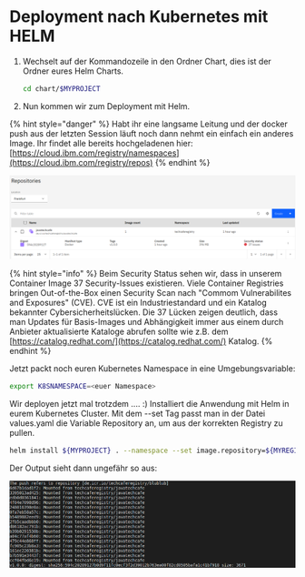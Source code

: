 # Deployment nach Kubernetes mit HELM



1. Wechselt auf der Kommandozeile in den Ordner Chart, dies ist der Ordner eures Helm Charts.

   ```bash
   cd chart/$MYPROJECT
   ```

2. Nun kommen wir zum Deployment mit Helm.

{% hint style="danger" %}
Habt ihr eine langsame Leitung und der docker push aus der letzten Session läuft noch dann nehmt ein einfach ein anderes Image. Ihr findet alle bereits hochgeladenen hier: [https://cloud.ibm.com/registry/namespaces](https://cloud.ibm.com/registry/repos)
{% endhint %}

![](../../../.gitbook/assets/image%20%2893%29.png)

{% hint style="info" %}
Beim Security Status sehen wir, dass in unserem Container Image 37 Security-Issues existieren. Viele Container Registries bringen Out-of-the-Box einen Security Scan nach "Commom Vulnerabilites and Exposures" \(CVE\). CVE ist ein Industriestandard und ein Katalog bekannter Cybersicherheitslücken. Die 37 Lücken zeigen deutlich, dass man Updates für Basis-Images und Abhängigkeit immer aus einem durch Anbieter aktualisierte Kataloge abrufen sollte wie z.B. dem [https://catalog.redhat.com/](https://catalog.redhat.com/) Katalog.
{% endhint %}

Jetzt packt noch euren Kubernetes Namespace in eine Umgebungsvariable:

```bash
export K8SNAMESPACE=<euer Namespace>
```

Wir deployen jetzt mal trotzdem .... :\) Installiert die Anwendung mit Helm in eurem Kubernetes Cluster. Mit dem --set Tag passt man in der Datei values.yaml die Variable Repository an, um aus der korrekten Registry zu pullen.

```bash
helm install ${MYPROJECT} . --namespace --set image.repository=${MYREGISTRY}/${MYNAMESPACE}/${MYPROJECT}
```

Der Output sieht dann ungefähr so aus:

![](../../../.gitbook/assets/image%20%28106%29.png)

